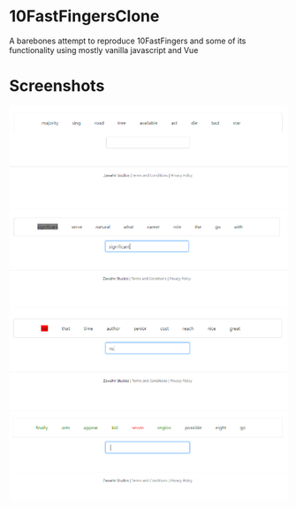 # 10FastFingersClone
A barebones attempt to reproduce 10FastFingers and some of its functionality using mostly vanilla javascript and Vue

# Screenshots
![pic](./images/capture1.png)
![pic](./images/capture2.png)
![pic](./images/capture3.png)
![pic](./images/capture4.png)

